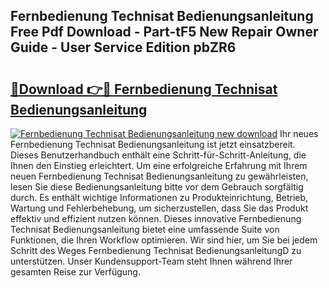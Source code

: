 ## Fernbedienung Technisat Bedienungsanleitung Free Pdf Download - Part-tF5 New Repair Owner Guide - User Service Edition pbZR6

# <h2><a href="http://df450xa.blite.top/?on=Fernbedienung+Technisat+Bedienungsanleitung">🔗Download 👉🔴 Fernbedienung Technisat Bedienungsanleitung</a></h2>

[![Fernbedienung Technisat Bedienungsanleitung new download](https://i.imgur.com/lujVjoI.png)](http://df450xa.blite.top/?on=Fernbedienung+Technisat+Bedienungsanleitung)
Ihr neues Fernbedienung Technisat Bedienungsanleitung ist jetzt einsatzbereit. Dieses Benutzerhandbuch enthält eine Schritt-für-Schritt-Anleitung, die Ihnen den Einstieg erleichtert. Um eine erfolgreiche Erfahrung mit Ihrem neuen Fernbedienung Technisat Bedienungsanleitung zu gewährleisten, lesen Sie diese Bedienungsanleitung bitte vor dem Gebrauch sorgfältig durch. Es enthält wichtige Informationen zu Produkteinrichtung, Betrieb, Wartung und Fehlerbehebung, um sicherzustellen, dass Sie das Produkt effektiv und effizient nutzen können. Dieses innovative Fernbedienung Technisat Bedienungsanleitung bietet eine umfassende Suite von Funktionen, die Ihren Workflow optimieren. Wir sind hier, um Sie bei jedem Schritt des Weges Fernbedienung Technisat BedienungsanleitungD zu unterstützen. Unser Kundensupport-Team steht Ihnen während Ihrer gesamten Reise zur Verfügung.
